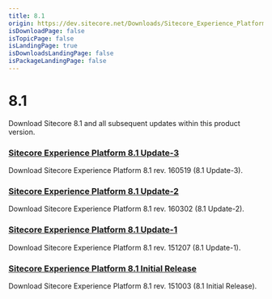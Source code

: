 ```yaml
---
title: 8.1
origin: https://dev.sitecore.net/Downloads/Sitecore_Experience_Platform/Sitecore_81.aspx
isDownloadPage: false
isTopicPage: false
isLandingPage: true
isDownloadsLandingPage: false
isPackageLandingPage: false
---
```


# 8.1

Download Sitecore 8.1 and all subsequent updates within this product version.

### [Sitecore Experience Platform 8.1 Update-3](/downloads/Sitecore_Experience_Platform/Sitecore_81/Sitecore_Experience_Platform_81_Update3)

Download Sitecore Experience Platform 8.1 rev. 160519 (8.1 Update-3).

### [Sitecore Experience Platform 8.1 Update-2](/downloads/Sitecore_Experience_Platform/Sitecore_81/Sitecore_Experience_Platform_81_Update2)

Download Sitecore Experience Platform 8.1 rev. 160302 (8.1 Update-2).

### [Sitecore Experience Platform 8.1 Update-1](/downloads/Sitecore_Experience_Platform/Sitecore_81/Sitecore_Experience_Platform_81_Update1)

Download Sitecore Experience Platform 8.1 rev. 151207 (8.1 Update-1).

### [Sitecore Experience Platform 8.1 Initial Release](/downloads/Sitecore_Experience_Platform/Sitecore_81/Sitecore_Experience_Platform_81_Initial_Release)

Download Sitecore Experience Platform 8.1 rev. 151003 (8.1 Initial Release).